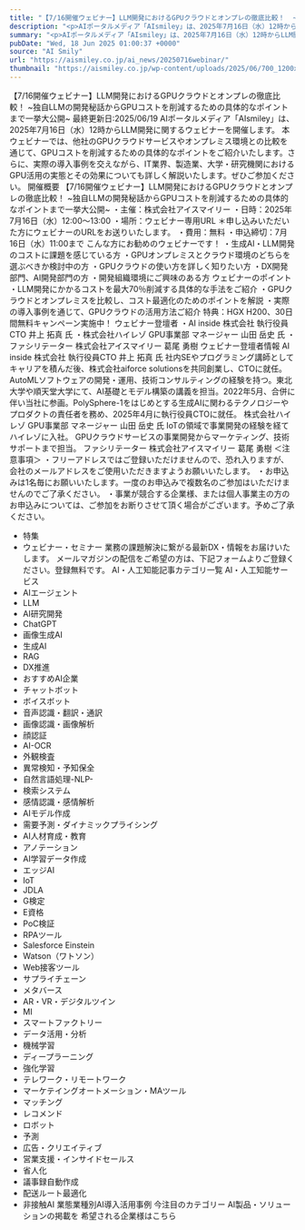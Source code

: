 ```yaml
---
title: "【7/16開催ウェビナー】LLM開発におけるGPUクラウドとオンプレの徹底比較！  ~独自LLMの開発秘話からGPUコストを削減するための具体的なポイントまで一挙大公開~"
description: "<p>AIポータルメディア「AIsmiley」は、2025年7月16日（水）12時からLLM開発に関するウェビナーを開催します。 本ウェビナーでは、他社のGPUクラウドサービスやオンプレミス環境との比較を通じて、GPUコストを [&#8230;]</p> <p>The post <a href='https://aismiley.co.jp/ai_news/20250716webinar/'>【7/16開催ウェビナー】LLM開発におけるGPUクラウドとオンプレの徹底比較！  ~独自LLMの開発秘話からGPUコストを削減するための具体的なポイントまで一挙大公開~</a> first appeared on <a href='https://aismiley.co.jp'>AIポータルメディアAIsmiley</a>.</p>"
summary: "<p>AIポータルメディア「AIsmiley」は、2025年7月16日（水）12時からLLM開発に関するウェビナーを開催します。 本ウェビナーでは、他社のGPUクラウドサービスやオンプレミス環境との比較を通じて、GPUコストを [&#823"
pubDate: "Wed, 18 Jun 2025 01:00:37 +0000"
source: "AI Smily"
url: "https://aismiley.co.jp/ai_news/20250716webinar/"
thumbnail: "https://aismiley.co.jp/wp-content/uploads/2025/06/700_1200x628_2.jpg"
---
```


【7/16開催ウェビナー】LLM開発におけるGPUクラウドとオンプレの徹底比較！ ~独自LLMの開発秘話からGPUコストを削減するための具体的なポイントまで一挙大公開~
最終更新日:2025/06/19
AIポータルメディア「AIsmiley」は、2025年7月16日（水）12時からLLM開発に関するウェビナーを開催します。
本ウェビナーでは、他社のGPUクラウドサービスやオンプレミス環境との比較を通じて、GPUコストを削減するための具体的なポイントをご紹介いたします。さらに、実際の導入事例を交えながら、IT業界、製造業、大学・研究機関におけるGPU活用の実態とその効果についても詳しく解説いたします。ぜひご参加ください。
開催概要
【7/16開催ウェビナー】LLM開発におけるGPUクラウドとオンプレの徹底比較！
~独自LLMの開発秘話からGPUコストを削減するための具体的なポイントまで一挙大公開~
・主催：株式会社アイスマイリー
・日時：2025年7月16日（水）12:00～13:00
・場所：ウェビナー専用URL ＊申し込みいただいた方にウェビナーのURLをお送りいたします。
・費用：無料
・申込締切：7月16日（水）11:00まで
こんな方にお勧めのウェビナーです！
・生成AI・LLM開発のコストに課題を感じている方
・GPUオンプレミスとクラウド環境のどちらを選ぶべきか検討中の方
・GPUクラウドの使い方を詳しく知りたい方
・DX開発部門、AI開発部門の方
・開発組織環境にご興味のある方
ウェビナーのポイント
・LLM開発にかかるコストを最大70％削減する具体的な手法をご紹介
・GPUクラウドとオンプレミスを比較し、コスト最適化のためのポイントを解説
・実際の導入事例を通じて、GPUクラウドの活用方法ご紹介
特典：HGX H200、30日間無料キャンペーン実施中！
ウェビナー登壇者
・AI inside 株式会社 執行役員CTO 井上 拓真 氏
・株式会社ハイレゾ GPU事業部 マネージャー 山田 岳史 氏
・ファシリテーター 株式会社アイスマイリー 葛尾 勇樹
ウェビナー登壇者情報
AI inside 株式会社 執行役員CTO 井上 拓真 氏
社内SEやプログラミング講師としてキャリアを積んだ後、株式会社aiforce solutionsを共同創業し、CTOに就任。AutoMLソフトウェアの開発・運用、技術コンサルティングの経験を持つ。東北大学や順天堂大学にて、AI基礎とモデル構築の講義を担当。2022年5月、合併に伴い当社に参画。PolySphere-1をはじめとする生成AIに関わるテクノロジーやプロダクトの責任者を務め、2025年4月に執行役員CTOに就任。
株式会社ハイレゾ GPU事業部 マネージャー 山田 岳史 氏
IoTの領域で事業開発の経験を経てハイレゾに入社。
GPUクラウドサービスの事業開発からマーケティング、技術サポートまで担当。
ファシリテーター 株式会社アイスマイリー 葛尾 勇樹
＜注意事項＞
・フリーアドレスではご登録いただけませんので、恐れ入りますが、会社のメールアドレスをご使用いただきますようお願いいたします。
・お申込みは1名毎にお願いいたします。一度のお申込みで複数名のご参加はいただけませんのでご了承ください。
・事業が競合する企業様、または個人事業主の方のお申込みについては、ご参加をお断りさせて頂く場合がございます。予めご了承ください。
- 特集
- ウェビナー・セミナー
業務の課題解決に繋がる最新DX・情報をお届けいたします。
メールマガジンの配信をご希望の方は、下記フォームよりご登録ください。登録無料です。
AI・人工知能記事カテゴリ一覧
AI・人工知能サービス
- AIエージェント
- LLM
- AI研究開発
- ChatGPT
- 画像生成AI
- 生成AI
- RAG
- DX推進
- おすすめAI企業
- チャットボット
- ボイスボット
- 音声認識・翻訳・通訳
- 画像認識・画像解析
- 顔認証
- AI-OCR
- 外観検査
- 異常検知・予知保全
- 自然言語処理-NLP-
- 検索システム
- 感情認識・感情解析
- AIモデル作成
- 需要予測・ダイナミックプライシング
- AI人材育成・教育
- アノテーション
- AI学習データ作成
- エッジAI
- IoT
- JDLA
- G検定
- E資格
- PoC検証
- RPAツール
- Salesforce Einstein
- Watson（ワトソン）
- Web接客ツール
- サプライチェーン
- メタバース
- AR・VR・デジタルツイン
- MI
- スマートファクトリー
- データ活用・分析
- 機械学習
- ディープラーニング
- 強化学習
- テレワーク・リモートワーク
- マーケテイングオートメーション・MAツール
- マッチング
- レコメンド
- ロボット
- 予測
- 広告・クリエイティブ
- 営業支援・インサイドセールス
- 省人化
- 議事録自動作成
- 配送ルート最適化
- 非接触AI
業態業種別AI導入活用事例
今注目のカテゴリー
AI製品・ソリューションの掲載を
希望される企業様はこちら